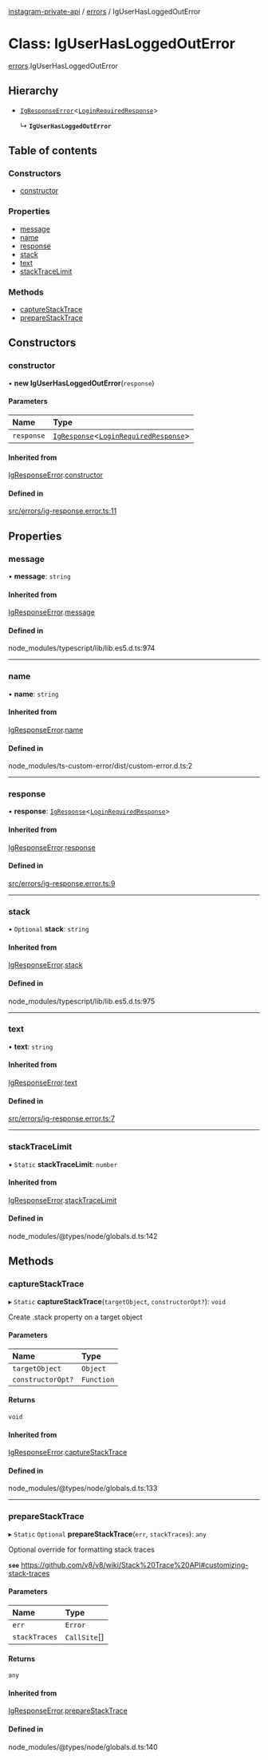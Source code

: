 [instagram-private-api](../../README.md) / [errors](../../modules/errors.md) / IgUserHasLoggedOutError

# Class: IgUserHasLoggedOutError

[errors](../../modules/errors.md).IgUserHasLoggedOutError

## Hierarchy

- [`IgResponseError`](IgResponseError.md)<[`LoginRequiredResponse`](../../interfaces/responses/LoginRequiredResponse.md)\>

  ↳ **`IgUserHasLoggedOutError`**

## Table of contents

### Constructors

- [constructor](IgUserHasLoggedOutError.md#constructor)

### Properties

- [message](IgUserHasLoggedOutError.md#message)
- [name](IgUserHasLoggedOutError.md#name)
- [response](IgUserHasLoggedOutError.md#response)
- [stack](IgUserHasLoggedOutError.md#stack)
- [text](IgUserHasLoggedOutError.md#text)
- [stackTraceLimit](IgUserHasLoggedOutError.md#stacktracelimit)

### Methods

- [captureStackTrace](IgUserHasLoggedOutError.md#capturestacktrace)
- [prepareStackTrace](IgUserHasLoggedOutError.md#preparestacktrace)

## Constructors

### constructor

• **new IgUserHasLoggedOutError**(`response`)

#### Parameters

| Name | Type |
| :------ | :------ |
| `response` | [`IgResponse`](../../modules/types.md#igresponse)<[`LoginRequiredResponse`](../../interfaces/responses/LoginRequiredResponse.md)\> |

#### Inherited from

[IgResponseError](IgResponseError.md).[constructor](IgResponseError.md#constructor)

#### Defined in

[src/errors/ig-response.error.ts:11](https://github.com/Nerixyz/instagram-private-api/blob/4971f34/src/errors/ig-response.error.ts#L11)

## Properties

### message

• **message**: `string`

#### Inherited from

[IgResponseError](IgResponseError.md).[message](IgResponseError.md#message)

#### Defined in

node_modules/typescript/lib/lib.es5.d.ts:974

___

### name

• **name**: `string`

#### Inherited from

[IgResponseError](IgResponseError.md).[name](IgResponseError.md#name)

#### Defined in

node_modules/ts-custom-error/dist/custom-error.d.ts:2

___

### response

• **response**: [`IgResponse`](../../modules/types.md#igresponse)<[`LoginRequiredResponse`](../../interfaces/responses/LoginRequiredResponse.md)\>

#### Inherited from

[IgResponseError](IgResponseError.md).[response](IgResponseError.md#response)

#### Defined in

[src/errors/ig-response.error.ts:9](https://github.com/Nerixyz/instagram-private-api/blob/4971f34/src/errors/ig-response.error.ts#L9)

___

### stack

• `Optional` **stack**: `string`

#### Inherited from

[IgResponseError](IgResponseError.md).[stack](IgResponseError.md#stack)

#### Defined in

node_modules/typescript/lib/lib.es5.d.ts:975

___

### text

• **text**: `string`

#### Inherited from

[IgResponseError](IgResponseError.md).[text](IgResponseError.md#text)

#### Defined in

[src/errors/ig-response.error.ts:7](https://github.com/Nerixyz/instagram-private-api/blob/4971f34/src/errors/ig-response.error.ts#L7)

___

### stackTraceLimit

▪ `Static` **stackTraceLimit**: `number`

#### Inherited from

[IgResponseError](IgResponseError.md).[stackTraceLimit](IgResponseError.md#stacktracelimit)

#### Defined in

node_modules/@types/node/globals.d.ts:142

## Methods

### captureStackTrace

▸ `Static` **captureStackTrace**(`targetObject`, `constructorOpt?`): `void`

Create .stack property on a target object

#### Parameters

| Name | Type |
| :------ | :------ |
| `targetObject` | `Object` |
| `constructorOpt?` | `Function` |

#### Returns

`void`

#### Inherited from

[IgResponseError](IgResponseError.md).[captureStackTrace](IgResponseError.md#capturestacktrace)

#### Defined in

node_modules/@types/node/globals.d.ts:133

___

### prepareStackTrace

▸ `Static` `Optional` **prepareStackTrace**(`err`, `stackTraces`): `any`

Optional override for formatting stack traces

**`see`** https://github.com/v8/v8/wiki/Stack%20Trace%20API#customizing-stack-traces

#### Parameters

| Name | Type |
| :------ | :------ |
| `err` | `Error` |
| `stackTraces` | `CallSite`[] |

#### Returns

`any`

#### Inherited from

[IgResponseError](IgResponseError.md).[prepareStackTrace](IgResponseError.md#preparestacktrace)

#### Defined in

node_modules/@types/node/globals.d.ts:140
